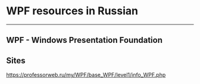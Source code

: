 # WPF resources in Russian
--------

## WPF - Windows Presentation Foundation

## Sites
https://professorweb.ru/my/WPF/base_WPF/level1/info_WPF.php
